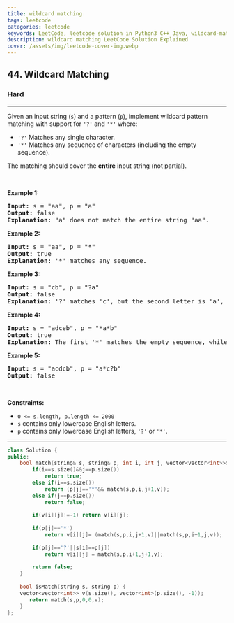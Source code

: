 ```yaml
---
title: wildcard matching
tags: leetcode
categories: leetcode
keywords: LeetCode, leetcode solution in Python3 C++ Java, wildcard-matching solution
description: wildcard matching LeetCode Solution Explained
cover: /assets/img/leetcode-cover-img.webp
---
```





<h2>44. Wildcard Matching</h2><h3>Hard</h3><hr><div><p>Given an input string (<code>s</code>) and a pattern (<code>p</code>), implement wildcard pattern matching with support for <code>'?'</code> and <code>'*'</code> where:</p>

<ul>
	<li><code>'?'</code> Matches any single character.</li>
	<li><code>'*'</code> Matches any sequence of characters (including the empty sequence).</li>
</ul>

<p>The matching should cover the <strong>entire</strong> input string (not partial).</p>

<p>&nbsp;</p>
<p><strong>Example 1:</strong></p>

<pre><strong>Input:</strong> s = "aa", p = "a"
<strong>Output:</strong> false
<strong>Explanation:</strong> "a" does not match the entire string "aa".
</pre>

<p><strong>Example 2:</strong></p>

<pre><strong>Input:</strong> s = "aa", p = "*"
<strong>Output:</strong> true
<strong>Explanation:</strong>&nbsp;'*' matches any sequence.
</pre>

<p><strong>Example 3:</strong></p>

<pre><strong>Input:</strong> s = "cb", p = "?a"
<strong>Output:</strong> false
<strong>Explanation:</strong>&nbsp;'?' matches 'c', but the second letter is 'a', which does not match 'b'.
</pre>

<p><strong>Example 4:</strong></p>

<pre><strong>Input:</strong> s = "adceb", p = "*a*b"
<strong>Output:</strong> true
<strong>Explanation:</strong>&nbsp;The first '*' matches the empty sequence, while the second '*' matches the substring "dce".
</pre>

<p><strong>Example 5:</strong></p>

<pre><strong>Input:</strong> s = "acdcb", p = "a*c?b"
<strong>Output:</strong> false
</pre>

<p>&nbsp;</p>
<p><strong>Constraints:</strong></p>

<ul>
	<li><code>0 &lt;= s.length, p.length &lt;= 2000</code></li>
	<li><code>s</code> contains only lowercase English letters.</li>
	<li><code>p</code> contains only lowercase English letters, <code>'?'</code> or <code>'*'</code>.</li>
</ul>
</div>

---




```cpp
class Solution {
public:
    bool match(string& s, string& p, int i, int j, vector<vector<int>>& v){
        if(i==s.size()&&j==p.size())
            return true;
        else if(i==s.size()) 
            return (p[j]=='*'&& match(s,p,i,j+1,v));
        else if(j==p.size())
            return false;
        
        if(v[i][j]!=-1) return v[i][j];
        
        if(p[j]=='*')
            return v[i][j]= (match(s,p,i,j+1,v)||match(s,p,i+1,j,v));
        
        if(p[j]=='?'||s[i]==p[j])
            return v[i][j] = match(s,p,i+1,j+1,v);
        
        return false;
    }
    
    bool isMatch(string s, string p) {
    vector<vector<int>> v(s.size(), vector<int>(p.size(), -1));  
       return match(s,p,0,0,v);
    }
};
```
